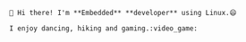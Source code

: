 
    👋 Hi there! I'm **Embedded** **developer** using Linux.😄

    I enjoy dancing, hiking and gaming.:video_game:
